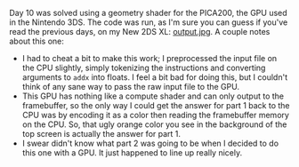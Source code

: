 Day 10 was solved using a geometry shader for the PICA200, the GPU used in the Nintendo 3DS. The code was run, as I'm sure you can guess if you've read the previous days, on my New 2DS XL: [output.jpg](output.jpg). A couple notes about this one:

- I had to cheat a bit to make this work; I preprocessed the input file on the CPU slightly, simply tokenizing the instructions and converting arguments to `addx` into floats. I feel a bit bad for doing this, but I couldn't think of any sane way to pass the raw input file to the GPU.
- This GPU has nothing like a compute shader and can only output to the framebuffer, so the only way I could get the answer for part 1 back to the CPU was by encoding it as a color then reading the framebuffer memory on the CPU. So, that ugly orange color you see in the background of the top screen is actually the answer for part 1.
- I swear didn't know what part 2 was going to be when I decided to do this one with a GPU. It just happened to line up really nicely.
